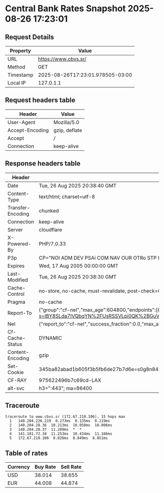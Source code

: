 # Central Bank Rates Snapshot 2025-08-26 17:23:01
## Request Details

| Property | Value |
|----------|-------|
| URL | https://www.cbvs.sr/ |
| Method | GET |
| Timestamp | 2025-08-26T17:23:01.978505-03:00 |
| Local IP | 127.0.1.1 |
    
## Request headers table

| Header | Value |
|--------|-------|
| User-Agent | Mozilla/5.0 |
| Accept-Encoding | gzip, deflate |
| Accept | */* |
| Connection | keep-alive |

    
## Response headers table
| Header | Value |
|--------|-------|
| Date | Tue, 26 Aug 2025 20:38:40 GMT |
| Content-Type | text/html; charset=utf-8 |
| Transfer-Encoding | chunked |
| Connection | keep-alive |
| Server | cloudflare |
| X-Powered-By | PHP/7.0.33 |
| P3p | CP="NOI ADM DEV PSAi COM NAV OUR OTRo STP IND DEM" |
| Expires | Wed, 17 Aug 2005 00:00:00 GMT |
| Last-Modified | Tue, 26 Aug 2025 20:38:30 GMT |
| Cache-Control | no-store, no-cache, must-revalidate, post-check=0, pre-check=0 |
| Pragma | no-cache |
| Report-To | {"group":"cf-nel","max_age":604800,"endpoints":[{"url":"https://a.nel.cloudflare.com/report/v4?s=lBY8SLda7IVQbqYN%2FUsRSSVLpi0QK%2BGuVVeigre9j3%2FLn1Wy18yRcNRd2x7YDlcikYgtMfVHOmNSbqeLbCqTvLhuxtVaVFRwRsm8"}]} |
| Nel | {"report_to":"cf-nel","success_fraction":0.0,"max_age":604800} |
| Cf-Cache-Status | DYNAMIC |
| Content-Encoding | gzip |
| Set-Cookie | 345ba82abad1b605f3b5fb6de27b7d6e=s0g8n84seoqeujgealn6dne8f6; HttpOnly; Path=/ |
| CF-RAY | 975622496b7c69cd-LAX |
| alt-svc | h3=":443"; ma=86400 |

## Traceroute 

```
traceroute to www.cbvs.sr (172.67.210.106), 15 hops max
  1   140.204.226.219  0.273ms  0.135ms  0.119ms 
  2   140.204.28.36  10.213ms  10.050ms  10.006ms 
  3   140.204.28.37  11.289ms  *  * 
  4   141.101.72.34  11.253ms  10.434ms  11.166ms 
  5   172.67.210.106  8.826ms  8.849ms  8.851ms 

```


## Table of rates

| Currency | Buy Rate | Sell Rate |
|----------|----------|-----------|
| USD | 38.014 | 38.655 |
| EUR | 44.008 | 44.874 |
